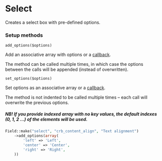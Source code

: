 # Select

Creates a select box with pre-defined options.

### Setup methods

`add_options($options)`

Add an associative array with options or a [callback](http://php.net/manual/en/language.types.callable.php).

The method can be called multiple times, in which case the options between the calls will be appended (instead of overwritten).

`set_options($options)`

Set options as an associative array or a [callback](http://php.net/manual/en/language.types.callable.php). 

The method is not indented to be called multiple times – each call will overwrite the previous options.

##### NB! If you provide indexed array with no key values, the default indexes **(0, 1, 2 …)** of the elements will be used.

```php
Field::make("select", "crb_content_align", "Text alignment")
	->add_options(array(
		'left' => 'Left',
		'center' => 'Center',
		'right' => 'Right',
	))
```